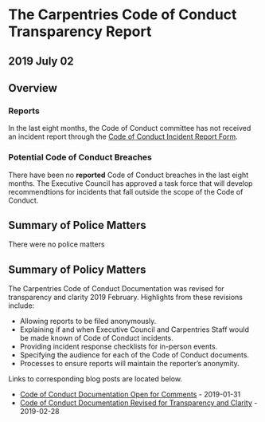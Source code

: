 # The Carpentries Code of Conduct Transparency Report
## 2019 July 02

## Overview

### Reports

In the last eight months, the Code of Conduct committee has not received an incident report through the [Code of Conduct Incident Report Form](https://docs.google.com/forms/d/e/1FAIpQLSdi0wbplgdydl_6rkVtBIVWbb9YNOHQP_XaANDClmVNu0zs-w/viewform).

### Potential Code of Conduct Breaches  
There have been no **reported** Code of Conduct breaches in the last eight months. The Executive Council has approved a task force that will develop recommendtions for incidents that fall outside the scope of the Code of Conduct.

## Summary of Police Matters
There were no police matters

## Summary of Policy Matters
The Carpentries Code of Conduct Documentation was revised for transparency and clarity 2019 February. Highlights from these revisions include:

- Allowing reports to be filed anonymously.  
- Explaining if and when Executive Council and Carpentries Staff would be made known of Code of Conduct incidents.  
- Providing incident response checklists for in-person events.  
- Specifying the audience for each of the Code of Conduct documents.  
- Processes to ensure reports will maintain the reporter’s anonymity.  

Links to corresponding blog posts are located below.

- [Code of Conduct Documentation Open for Comments](https://carpentries.org/blog/2019/01/coc-documentation-rfc/) - 2019-01-31
- [Code of Conduct Documentation Revised for Transparency and Clarity](https://carpentries.org/blog/2019/02/coc-documentation-release/) -  2019-02-28

